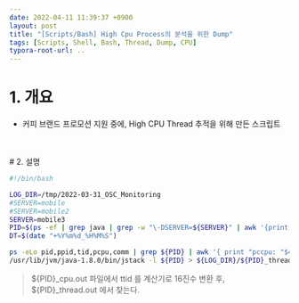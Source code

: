 ```yaml
---
date: 2022-04-11 11:39:37 +0900
layout: post
title: "[Scripts/Bash] High Cpu Process의 분석을 위한 Dump"
tags: [Scripts, Shell, Bash, Thread, Dump, CPU]
typora-root-url: ..
---
```


# 1. 개요

* 커피 브랜드 프로모션 지원 중에, High CPU Thread 추적을 위해 만든 스크립트

<br><br># 2. 설명

```bash
#!/bin/bash

LOG_DIR=/tmp/2022-03-31_OSC_Monitoring
#SERVER=mobile
#SERVER=mobile2
SERVER=mobile3
PID=$(ps -ef | grep java | grep -w "\-DSERVER=${SERVER}" | awk '{print $2}')
DT=$(date "+%Y%m%d_%H%M%S")

ps -eLo pid,ppid,tid,pcpu,comm | grep ${PID} | awk '{ print "pccpu: "$4" pid: "$1" ppid: "$2" ttid: "$3" comm: "$5}' | sort -n > ${LOG_DIR}/${PID}_cpu.out_${DT}
/usr/lib/jvm/java-1.8.0/bin/jstack -l ${PID} > ${LOG_DIR}/${PID}_thread.out_${DT}
```

> ${PID}_cpu.out 파일에서 ttid 를 계산기로 16진수 변환 후, ${PID}\_thread.out 에서 찾는다.
